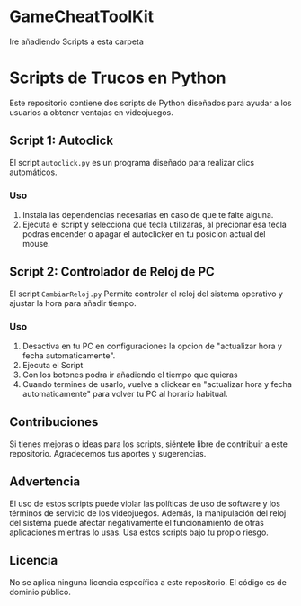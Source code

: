 # GameCheatToolKit

Ire añadiendo Scripts a esta carpeta

# Scripts de Trucos en Python

Este repositorio contiene dos scripts de Python diseñados para ayudar a los usuarios a obtener ventajas en videojuegos.

## Script 1: Autoclick

El script `autoclick.py` es un programa diseñado para realizar clics automáticos.

### Uso

1. Instala las dependencias necesarias en caso de que te falte alguna.
2. Ejecuta el script y selecciona que tecla utilizaras, al precionar esa tecla podras encender o apagar el autoclicker en tu posicion actual del mouse.

## Script 2: Controlador de Reloj de PC

El script `CambiarReloj.py` Permite controlar el reloj del sistema operativo y ajustar la hora para añadir tiempo. 

### Uso

1. Desactiva en tu PC en configuraciones la opcion de "actualizar hora y fecha automaticamente".
2. Ejecuta el Script
3. Con los botones podra ir añadiendo el tiempo que quieras
4. Cuando termines de usarlo, vuelve a clickear en "actualizar hora y fecha automaticamente" para volver tu PC al horario habitual.


## Contribuciones
Si tienes mejoras o ideas para los scripts, siéntete libre de contribuir a este repositorio. Agradecemos tus aportes y sugerencias.
   
## Advertencia
El uso de estos scripts puede violar las políticas de uso de software y los términos de servicio de los videojuegos. Además, la manipulación del reloj del sistema puede afectar negativamente el funcionamiento de otras aplicaciones mientras lo usas. Usa estos scripts bajo tu propio riesgo.

## Licencia

No se aplica ninguna licencia específica a este repositorio. El código es de dominio público.

